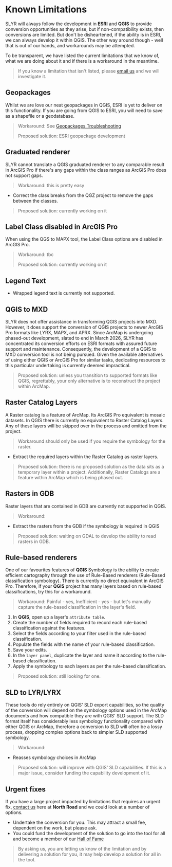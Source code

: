 # Known Limitations

SLYR will always follow the development in **ESRI** and **QGIS** to provide
conversion opportunities as they arise, but if non-compatibility exists, then
conversions are limited. But don't be disheartened, if the ability is in ESRI,
we can always develop it within QGIS. The other way around though - well that
is out of our hands, and workarounds may be attempted.

To be transparent, we have listed the current limitations that we know of, what
we are doing about it and if there is a workaround in the meantime.
> If you know a limitation that isn't listed,
> please [email us](mailto:info@north-road.com) and we will investigate it.

<!--## Template ##
Description
> Workaround intro

1. Instruction
2. Instruction

> Proposed solution: currently working on it -->

## Geopackages

Whilst we are love our neat geopackages in QGIS, ESRI is yet to deliver on this
functionality. If you are going from QGIS to ESRI, you will need to save as a
shapefile or a geodatabase.
> Workaround:
> See [Geopackages Troubleshooting](https://slyr.north-road.com/user_guide/troubleshooting/#geopackage)
>
> Proposed solution: ESRI geopackage development

## Graduated renderer

SLYR cannot translate a QGIS graduated renderer to any comparable result in
ArcGIS Pro if there's any gaps within the class ranges as ArcGIS Pro does not
support gaps.
> Workaround: this is pretty easy

* Correct the class breaks from the QGZ project to remove the gaps between the
  classes.

> Proposed solution: currently working on it

## Label Class disabled in ArcGIS Pro

When using the QGS to MAPX tool, the Label Class options are disabled in ArcGIS
Pro.
> Workaround: tbc
>
> Proposed solution: currently working on it

## Legend Text

- Wrapped legend text is currently not supported.

## QGIS to MXD

SLYR does not offer assistance in transforming QGIS projects into MXD. However,
it does support the conversion of QGIS projects to newer ArcGIS Pro formats
like LYRX, MAPX, and APRX. Since ArcMap is undergoing phased-out development,
slated to end in March 2026, SLYR has concentrated its conversion efforts on
ESRI formats with assured future support and maintenance. Consequently, the
development of a QGIS to MXD conversion tool is not being pursued. Given the
available alternatives of using either QGIS or ArcGIS Pro for similar tasks,
dedicating resources to this particular undertaking is currently deemed
impractical.

> Proposed solution: unless you transition to supported formats like QGIS,
> regrettably, your only alternative is to reconstruct the project within ArcMap.

## Raster Catalog Layers

A Raster catalog is a feature of ArcMap. Its ArcGIS Pro equivalent is mosaic
datasets.
In QGIS there is currently no equivalent to Raster Catalog Layers. Any of these
layers will be skipped over in the process and omitted from the project.

> Workaround should only be used if you require the symbology for the raster.

* Extract the required layers within the Raster Catalog as raster layers.

> Proposed solution: there is no proposed solution as the data sits as a
> temporary layer within a project. Additionally, Raster Catalogs are a feature
> within ArcMap which is being phased out.

## Rasters in GDB

Raster layers that are contained in GDB are currently not supported in QGIS.

> Workaround:

* Extract the rasters from the GDB if the symbology is required in QGIS

> Proposed solution: waiting on GDAL to develop the ability to read rasters in
> GDB.

## Rule-based renderers

One of our favourites features of **QGIS** Symbology is the ability to create
efficient cartography through the use of Rule-Based renderers (Rule-Based
classification symbology). There is currently no direct equivalent in ArcGIS
Pro. Therefore, if your **QGIS** project has many layers based on rule-based
classifications, try this for a workaround.
> Workaround: Painful - yes, Inefficient - yes - but let's manually capture the
> rule-based classification in the layer's field.

1. In **QGIS**, open up a layer's `attribute table`.
2. Create the number of fields required to record each rule-based
   classification against the features.
3. Select the fields according to your filter used in the rule-based
   classification.
4. Populate the fields with the name of your rule-based classification.
5. Save your edits.
6. In the `layer panel`, duplicate the layer and name it according to the
   rule-based classification.
7. Apply the symbology to each layers as per the rule-based classification.

> Proposed solution: still looking for one.

## SLD to LYR/LYRX

These tools do rely entirely on QGIS' SLD export capabilities, so the quality
of the conversion will depend on the symbology options used in the ArcMap
documents and how compatible they are with QGIS' SLD support. The SLD format
itself has considerably less symbology functionality compared with either QGIS
or ArcMap, therefore a conversion to SLD will often be a lossy process,
dropping complex options back to simpler SLD supported symbology.
> Workaround:

* Reasses symbology choices in ArcMap

> Proposed solution: will improve with QGIS' SLD capabilities. If this is a
> major issue, consider funding the capability development of it.

## Urgent fixes ##

If you have a large project impacted by limitations that requires an urgent
fix, [contact us](mailto:info@north-road.com) here at **North Road** and we
could look at a number of options.

- Undertake the conversion for you. This may attract a small fee, dependent on
  the work, but please ask.
- You could fund the development of the solution to go into the tool for all
  and become a member of our [Hall of Fame](hall_of_fame)

> By asking us, you are letting us know of the limitation and by delivering a
> solution for you, it may help develop a solution for all in the tool. 

